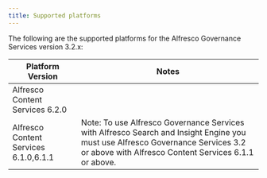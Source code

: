```yaml
---
title: Supported platforms
---
```


The following are the supported platforms for the Alfresco Governance Services version 3.2.x:

| Platform Version | Notes |
| ---------------- | ----- |
| Alfresco Content Services 6.2.0 |  |
| Alfresco Content Services 6.1.0,6.1.1 | Note: To use Alfresco Governance Services with Alfresco Search and Insight Engine you must use Alfresco Governance Services 3.2 or above with Alfresco Content Services 6.1.1 or above. |
